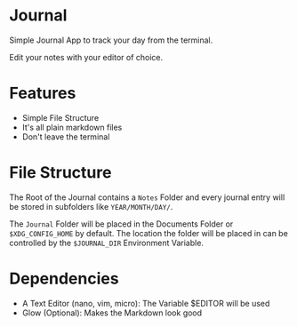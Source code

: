 # Journal

Simple Journal App to track your day from the terminal.

Edit your notes with your editor of choice.

# Features

- Simple File Structure
- It's all plain markdown files
- Don't leave the terminal

# File Structure
The Root of the Journal contains a ```Notes``` Folder and every journal entry will be stored in subfolders like ```YEAR/MONTH/DAY/```.

The ```Journal``` Folder will be placed in the Documents Folder or ```$XDG_CONFIG_HOME``` by default. The location the folder will be placed in can be controlled by the ```$JOURNAL_DIR``` Environment Variable.
# Dependencies

- A Text Editor (nano, vim, micro): The Variable $EDITOR will be used
- Glow (Optional): Makes the Markdown look good